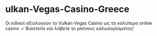 # ulkan-Vegas-Casino-Greece
Οι ειδικοί αξιολογούν το Vulkan Vegas Casino ως τα καλύτερα online casino ✓ Βιαστείτε και λάβετε το μπόνους καλωσορίσματος!
